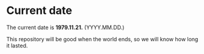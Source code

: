# Current date

The current date is **1979.11.21.** (YYYY.MM.DD.)

This repository will be good when the world ends, so we will know how long it lasted.